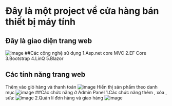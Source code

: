 # Đây là một project về cửa hàng bán thiết bị máy tính
## Đây là giao diện trang web
![image](https://user-images.githubusercontent.com/72533372/173197866-bf7724fa-7cfb-494d-a899-871cb4400cbe.png)
##Các công nghệ sử dụng
1.Asp.net core MVC
2.EF Core
3.Bootstrap
4.LinQ
5.Blazor
  ## Các tính năng trang web
Thêm vào giỏ hàng và thanh toán
![image](https://user-images.githubusercontent.com/72533372/173197970-70c45347-beb5-43d5-af4b-d4b1b9bf3504.png)
Hiển thị sản phẩm theo danh mục
![image](https://user-images.githubusercontent.com/72533372/173198012-a23a5278-4e70-44f9-a90f-be1c6cb38bab.png)
  ##Các chức năng ở Admin Panel
1.Các chức năng thêm , xóa , sửa:
![image](https://user-images.githubusercontent.com/72533372/173198064-70f1d581-642e-4764-aee8-5aced3693a61.png)
2.Quản lí đơn hàng và giao hàng
![image](https://user-images.githubusercontent.com/72533372/173198098-2437911d-8d36-434b-9a66-a2653df7ce3f.png)



